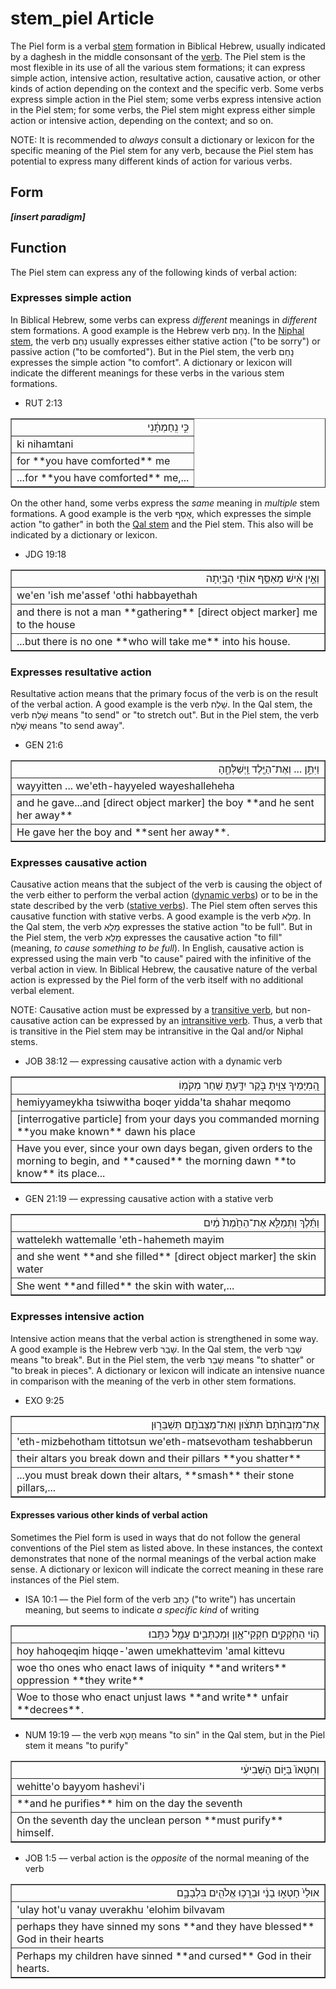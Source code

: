 # stem_piel Article

The Piel form is a verbal [stem](https://git.door43.org/Door43/en-uhg/src/master/content/stem/02.md) formation in Biblical Hebrew, usually indicated by a daghesh in the middle consonsant of the [verb](https://git.door43.org/Door43/en-uhg/src/master/content/verb/02.md). The Piel stem is the most flexible in its use of all the various stem formations; it can express simple action, intensive action, resultative action, causative action, or other kinds of action depending on the context and the specific verb. Some verbs express simple action in the Piel stem; some verbs express intensive action in the Piel stem; for some verbs, the Piel stem might express either simple action or intensive action, depending on the context; and so on.

NOTE: It is recommended to *always* consult a dictionary or lexicon for the specific meaning of the Piel stem for any verb, because the Piel stem has potential to express many different kinds of action for various verbs.

## Form

***[insert paradigm]***

## Function

The Piel stem can express any of the following kinds of verbal action:

### Expresses simple action
In Biblical Hebrew, some verbs can express *different* meanings in *different* stem formations.  A good example is the Hebrew verb נָחַם.  In the [Niphal stem](https://git.door43.org/Door43/en-uhg/src/master/content/stem_niphal/02.md), the verb נָחַם usually expresses either stative action ("to be sorry") or passive action ("to be comforted"). But in the Piel stem, the verb נָחַם expresses the simple action "to comfort". A dictionary or lexicon will indicate the different meanings for these verbs in the various stem formations.

* RUT 2:13
<table border="1" class="docutils">
<colgroup>
<col width="100%" />
</colgroup>
<tbody valign="top">
<tr class="row-odd" align="right"><td>כִּ֣י נִֽחַמְתָּ֔נִי</td>
</tr>
<tr class="row-even"><td>ki nihamtani</td>
</tr>
<tr class="row-odd"><td>for **you have comforted** me</td>
</tr>
<tr class="row-even"><td>...for **you have comforted** me,...</td>
</tr>
</tbody>
</table>

On the other hand, some verbs express the *same* meaning in *multiple* stem formations. A good example is the verb אָסַף, which expresses the simple action "to gather" in both the [Qal stem](https://git.door43.org/Door43/en-uhg/src/master/content/stem_qal/02.md) and the Piel stem. This also will be indicated by a dictionary or lexicon.

* JDG 19:18
<table border="1" class="docutils">
<colgroup>
<col width="100%" />
</colgroup>
<tbody valign="top">
<tr class="row-odd" align="right"><td>וְאֵ֣ין אִ֔ישׁ מְאַסֵּ֥ף אוֹתִ֖י הַבָּֽיְתָה</td>
</tr>
<tr class="row-even"><td>we'en 'ish me'assef 'othi habbayethah</td>
</tr>
<tr class="row-odd"><td>and there is not a man **gathering** [direct object marker] me to the house</td>
</tr>
<tr class="row-even"><td>...but there is no one **who will take me** into his house.</td>
</tr>
</tbody>
</table>

### Expresses resultative action
Resultative action means that the primary focus of the verb is on the result of the verbal action. A good example is the verb שָׁלַח. In the Qal stem, the verb שָׁלַח means "to send" or "to stretch out". But in the Piel stem, the verb שָׁלַח means "to send away".  

* GEN 21:6
<table border="1" class="docutils">
<colgroup>
<col width="100%" />
</colgroup>
<tbody valign="top">
<tr class="row-odd" align="right"><td>וַיִּתֵּ֣ן ... וְאֶת־הַיֶּ֖לֶד וַֽיְשַׁלְּחֶ֑הָ</td>
</tr>
<tr class="row-even"><td>wayyitten ... we'eth-hayyeled wayeshalleheha</td>
</tr>
<tr class="row-odd"><td>and he gave...and [direct object marker] the boy **and he sent her away**</td>
</tr>
<tr class="row-even"><td>He gave her the boy and **sent her away**.</td>
</tr>
</tbody>
</table>

### Expresses causative action
Causative action means that the subject of the verb is causing the object of the verb either to perform the verbal action ([dynamic verbs](https://git.door43.org/Door43/en-uhg/src/master/content/verb/02.md#dynamic-or-action-verbs)) or to be in the state described by the verb ([stative verbs](https://git.door43.org/Door43/en-uhg/src/master/content/verb/02.md#stative-or-non-action-verbs)). The Piel stem often serves this causative function with stative verbs. A good example is the verb מָלֵא. In the Qal stem, the verb מָלֵא expresses the stative action "to be full". But in the Piel stem, the verb מָלֵא expresses the causative action "to fill" (meaning, *to cause something to be full*). In English, causative action is expressed using the main verb "to cause" paired with the infinitive of the verbal action in view. In Biblical Hebrew, the causative nature of the verbal action is expressed by the Piel form of the verb itself with no additional verbal element. 

NOTE: Causative action must be expressed by a [transitive verb](https://git.door43.org/Door43/en-uhg/src/master/content/verb/02.md#transitive-verbs), but non-causative action can be expressed by an [intransitive verb](https://git.door43.org/Door43/en-uhg/src/master/content/verb/02.md#intransitive-verbs). Thus, a verb that is transitive in the Piel stem may be intransitive in the Qal and/or Niphal stems.

* JOB 38:12 –– expressing causative action with a dynamic verb
<table border="1" class="docutils">
<colgroup>
<col width="100%" />
</colgroup>
<tbody valign="top">
<tr class="row-odd" align="right"><td>הְֽ֭מִיָּמֶיךָ צִוִּ֣יתָ בֹּ֑קֶר יִדַּ֖עְתָּ שַׁחַר מְקֹמֽוֹ</td>
</tr>
<tr class="row-even"><td>hemiyyameykha tsiwwitha boqer yidda'ta shahar meqomo</td>
</tr>
<tr class="row-odd"><td>[interrogative particle] from your days you commanded morning **you make known** dawn his place</td>
</tr>
<tr class="row-even"><td>Have you ever, since your own days began, given orders to the morning to begin, and **caused** the morning dawn **to know** its place...</td>
</tr>
</tbody>
</table>

* GEN 21:19 –– expressing causative action with a stative verb
<table border="1" class="docutils">
<colgroup>
<col width="100%" />
</colgroup>
<tbody valign="top">
<tr class="row-odd" align="right"><td>וַתֵּ֜לֶךְ וַתְּמַלֵּ֤א אֶת־הַחֵ֙מֶת֙ מַ֔יִם</td>
</tr>
<tr class="row-even"><td>wattelekh wattemalle 'eth-hahemeth mayim</td>
</tr>
<tr class="row-odd"><td>and she went **and she filled** [direct object marker] the skin water</td>
</tr>
<tr class="row-even"><td>She went **and filled** the skin with water,...</td>
</tr>
</tbody>
</table>

### Expresses intensive action
Intensive action means that the verbal action is strengthened in some way. A good example is the Hebrew verb שָׁבַר. In the Qal stem, the verb שָׁבַר means "to break". But in the Piel stem, the verb שָׁבַר means "to shatter" or "to break in pieces". A dictionary or lexicon will indicate an intensive nuance in comparison with the meaning of the verb in other stem formations. 

* EXO 9:25
<table border="1" class="docutils">
<colgroup>
<col width="100%" />
</colgroup>
<tbody valign="top">
<tr class="row-odd" align="right"><td>אֶת־מִזְבְּחֹתָם֙ תִּתֹּצ֔וּן וְאֶת־מַצֵּבֹתָ֖ם תְּשַׁבֵּר֑וּן</td>
</tr>
<tr class="row-even"><td>'eth-mizbehotham tittotsun we'eth-matsevotham teshabberun</td>
</tr>
<tr class="row-odd"><td>their altars you break down and their pillars **you shatter**</td>
</tr>
<tr class="row-even"><td>...you must break down their altars, **smash** their stone pillars,...</td>
</tr>
</tbody>
</table>

#### Expresses various other kinds of verbal action
Sometimes the Piel form is used in ways that do not follow the general conventions of the Piel stem as listed above. In these instances, the context demonstrates that none of the normal meanings of the verbal action make sense. A dictionary or lexicon will indicate the correct meaning in these rare instances of the Piel stem. 

* ISA 10:1 –– the Piel form of the verb כָּתַב ("to write") has uncertain meaning, but seems to indicate *a specific kind* of writing
<table border="1" class="docutils">
<colgroup>
<col width="100%" />
</colgroup>
<tbody valign="top">
<tr class="row-odd" align="right"><td>ה֥וֹי הַחֹֽקְקִ֖ים חִקְקֵי־אָ֑וֶן וּֽמְכַתְּבִ֥ים עָמָ֖ל כִּתֵּֽבוּ׃</td>
</tr>
<tr class="row-even"><td>hoy hahoqeqim hiqqe-'awen umekhattevim 'amal kittevu</td>
</tr>
<tr class="row-odd"><td>woe tho ones who enact laws of iniquity **and writers** oppression **they write**</td>
</tr>
<tr class="row-even"><td>Woe to those who enact unjust laws **and write** unfair **decrees**.</td>
</tr>
</tbody>
</table> 

* NUM 19:19 –– the verb חָטָא means "to sin" in the Qal stem, but ִin the Piel stem it means "to purify"
<table border="1" class="docutils">
<colgroup>
<col width="100%" />
</colgroup>
<tbody valign="top">
<tr class="row-odd" align="right"><td>וְחִטְּאוֹ֙ בַּיּ֣וֹם הַשְּׁבִיעִ֔י</td>
</tr>
<tr class="row-even"><td>wehitte'o bayyom hashevi'i</td>
</tr>
<tr class="row-odd"><td>**and he purifies** him on the day the seventh</td>
</tr>
<tr class="row-even"><td>On the seventh day the unclean person **must purify** himself.</td>
</tr>
</tbody>
</table>

* JOB 1:5 –– verbal action is the *opposite* of the normal meaning of the verb
<table border="1" class="docutils">
<colgroup>
<col width="100%" />
</colgroup>
<tbody valign="top">
<tr class="row-odd" align="right"><td>אוּלַי֙ חָטְא֣וּ בָנַ֔י וּבֵרֲכ֥וּ אֱלֹהִ֖ים בִּלְבָבָ֑ם</td>
</tr>
<tr class="row-even"><td>'ulay hot'u vanay uverakhu 'elohim bilvavam</td>
</tr>
<tr class="row-odd"><td>perhaps they have sinned my sons **and they have blessed** God in their hearts</td>
</tr>
<tr class="row-even"><td>Perhaps my children have sinned **and cursed** God in their hearts.</td>
</tr>
</tbody>
</table>
